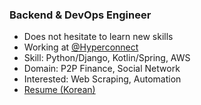 ### Backend & DevOps Engineer

- Does not hesitate to learn new skills
- Working at [@Hyperconnect](https://github.com/hyperconnect)
- Skill: Python/Django, Kotlin/Spring, AWS
- Domain: P2P Finance, Social Network
- Interested: Web Scraping, Automation
- [Resume (Korean)](https://youngminz.netlify.app/pages/resume)

<!--
**youngminz/youngminz** is a ✨ _special_ ✨ repository because its `README.md` (this file) appears on your GitHub profile.

Here are some ideas to get you started:

- 🔭 I’m currently working on ...
- 🌱 I’m currently learning ...
- 👯 I’m looking to collaborate on ...
- 🤔 I’m looking for help with ...
- 💬 Ask me about ...
- 📫 How to reach me: ...
- 😄 Pronouns: ...
- ⚡ Fun fact: ...
-->
